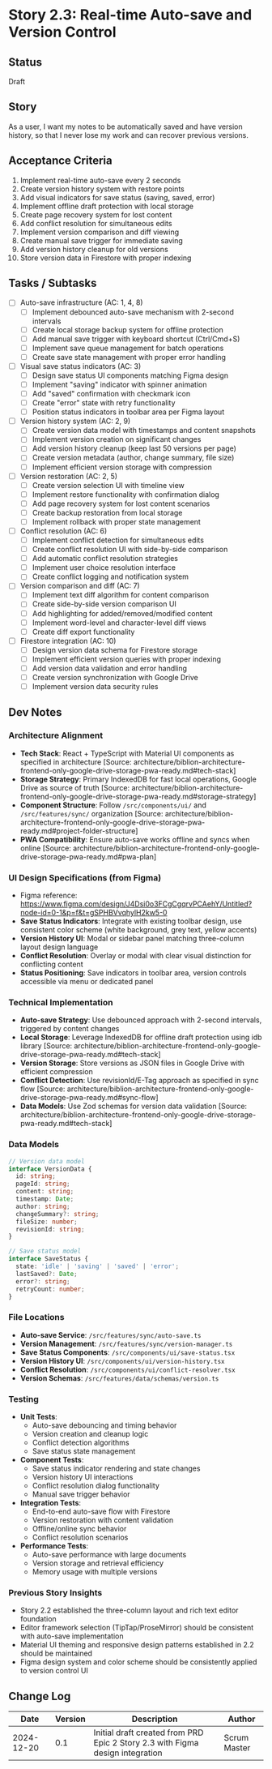 # Story 2.3: Real-time Auto-save and Version Control

## Status
Draft

## Story
As a user,
I want my notes to be automatically saved and have version history,
so that I never lose my work and can recover previous versions.

## Acceptance Criteria
1. Implement real-time auto-save every 2 seconds
2. Create version history system with restore points
3. Add visual indicators for save status (saving, saved, error)
4. Implement offline draft protection with local storage
5. Create page recovery system for lost content
6. Add conflict resolution for simultaneous edits
7. Implement version comparison and diff viewing
8. Create manual save trigger for immediate saving
9. Add version history cleanup for old versions
10. Store version data in Firestore with proper indexing

## Tasks / Subtasks
- [ ] Auto-save infrastructure (AC: 1, 4, 8)
  - [ ] Implement debounced auto-save mechanism with 2-second intervals
  - [ ] Create local storage backup system for offline protection
  - [ ] Add manual save trigger with keyboard shortcut (Ctrl/Cmd+S)
  - [ ] Implement save queue management for batch operations
  - [ ] Create save state management with proper error handling
- [ ] Visual save status indicators (AC: 3)
  - [ ] Design save status UI components matching Figma design
  - [ ] Implement "saving" indicator with spinner animation
  - [ ] Add "saved" confirmation with checkmark icon
  - [ ] Create "error" state with retry functionality
  - [ ] Position status indicators in toolbar area per Figma layout
- [ ] Version history system (AC: 2, 9)
  - [ ] Create version data model with timestamps and content snapshots
  - [ ] Implement version creation on significant changes
  - [ ] Add version history cleanup (keep last 50 versions per page)
  - [ ] Create version metadata (author, change summary, file size)
  - [ ] Implement efficient version storage with compression
- [ ] Version restoration (AC: 2, 5)
  - [ ] Create version selection UI with timeline view
  - [ ] Implement restore functionality with confirmation dialog
  - [ ] Add page recovery system for lost content scenarios
  - [ ] Create backup restoration from local storage
  - [ ] Implement rollback with proper state management
- [ ] Conflict resolution (AC: 6)
  - [ ] Implement conflict detection for simultaneous edits
  - [ ] Create conflict resolution UI with side-by-side comparison
  - [ ] Add automatic conflict resolution strategies
  - [ ] Implement user choice resolution interface
  - [ ] Create conflict logging and notification system
- [ ] Version comparison and diff (AC: 7)
  - [ ] Implement text diff algorithm for content comparison
  - [ ] Create side-by-side version comparison UI
  - [ ] Add highlighting for added/removed/modified content
  - [ ] Implement word-level and character-level diff views
  - [ ] Create diff export functionality
- [ ] Firestore integration (AC: 10)
  - [ ] Design version data schema for Firestore storage
  - [ ] Implement efficient version queries with proper indexing
  - [ ] Add version data validation and error handling
  - [ ] Create version synchronization with Google Drive
  - [ ] Implement version data security rules

## Dev Notes

### Architecture Alignment
- **Tech Stack**: React + TypeScript with Material UI components as specified in architecture [Source: architecture/biblion-architecture-frontend-only-google-drive-storage-pwa-ready.md#tech-stack]
- **Storage Strategy**: Primary IndexedDB for fast local operations, Google Drive as source of truth [Source: architecture/biblion-architecture-frontend-only-google-drive-storage-pwa-ready.md#storage-strategy]
- **Component Structure**: Follow `/src/components/ui/` and `/src/features/sync/` organization [Source: architecture/biblion-architecture-frontend-only-google-drive-storage-pwa-ready.md#project-folder-structure]
- **PWA Compatibility**: Ensure auto-save works offline and syncs when online [Source: architecture/biblion-architecture-frontend-only-google-drive-storage-pwa-ready.md#pwa-plan]

### UI Design Specifications (from Figma)
- Figma reference: https://www.figma.com/design/J4Dsi0o3FCgCgqrvPCAehY/Untitled?node-id=0-1&p=f&t=gSPHBVvqhylH2kw5-0
- **Save Status Indicators**: Integrate with existing toolbar design, use consistent color scheme (white background, grey text, yellow accents)
- **Version History UI**: Modal or sidebar panel matching three-column layout design language
- **Conflict Resolution**: Overlay or modal with clear visual distinction for conflicting content
- **Status Positioning**: Save indicators in toolbar area, version controls accessible via menu or dedicated panel

### Technical Implementation
- **Auto-save Strategy**: Use debounced approach with 2-second intervals, triggered by content changes
- **Local Storage**: Leverage IndexedDB for offline draft protection using idb library [Source: architecture/biblion-architecture-frontend-only-google-drive-storage-pwa-ready.md#tech-stack]
- **Version Storage**: Store versions as JSON files in Google Drive with efficient compression
- **Conflict Detection**: Use revisionId/E-Tag approach as specified in sync flow [Source: architecture/biblion-architecture-frontend-only-google-drive-storage-pwa-ready.md#sync-flow]
- **Data Models**: Use Zod schemas for version data validation [Source: architecture/biblion-architecture-frontend-only-google-drive-storage-pwa-ready.md#tech-stack]

### Data Models
```typescript
// Version data model
interface VersionData {
  id: string;
  pageId: string;
  content: string;
  timestamp: Date;
  author: string;
  changeSummary?: string;
  fileSize: number;
  revisionId: string;
}

// Save status model
interface SaveStatus {
  state: 'idle' | 'saving' | 'saved' | 'error';
  lastSaved?: Date;
  error?: string;
  retryCount: number;
}
```

### File Locations
- **Auto-save Service**: `/src/features/sync/auto-save.ts`
- **Version Management**: `/src/features/sync/version-manager.ts`
- **Save Status Components**: `/src/components/ui/save-status.tsx`
- **Version History UI**: `/src/components/ui/version-history.tsx`
- **Conflict Resolution**: `/src/components/ui/conflict-resolver.tsx`
- **Version Schemas**: `/src/features/data/schemas/version.ts`

### Testing
- **Unit Tests**: 
  - Auto-save debouncing and timing behavior
  - Version creation and cleanup logic
  - Conflict detection algorithms
  - Save status state management
- **Component Tests**: 
  - Save status indicator rendering and state changes
  - Version history UI interactions
  - Conflict resolution dialog functionality
  - Manual save trigger behavior
- **Integration Tests**: 
  - End-to-end auto-save flow with Firestore
  - Version restoration with content validation
  - Offline/online sync behavior
  - Conflict resolution scenarios
- **Performance Tests**: 
  - Auto-save performance with large documents
  - Version storage and retrieval efficiency
  - Memory usage with multiple versions

### Previous Story Insights
- Story 2.2 established the three-column layout and rich text editor foundation
- Editor framework selection (TipTap/ProseMirror) should be consistent with auto-save implementation
- Material UI theming and responsive design patterns established in 2.2 should be maintained
- Figma design system and color scheme should be consistently applied to version control UI

## Change Log
| Date | Version | Description | Author |
| ---- | ------- | ----------- | ------ |
| 2024-12-20 | 0.1 | Initial draft created from PRD Epic 2 Story 2.3 with Figma design integration | Scrum Master |

